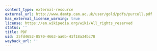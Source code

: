 ```yaml
---
content_type: external-resource
external_url: http://www.damtp.cam.ac.uk/user/gold/pdfs/purcell.pdf
has_external_license_warning: true
license: https://en.wikipedia.org/wiki/All_rights_reserved
status: ''
title: PDF
uid: 35fd4652-8570-4663-aa6b-41f18a34bc78
wayback_url: ''
---
```

